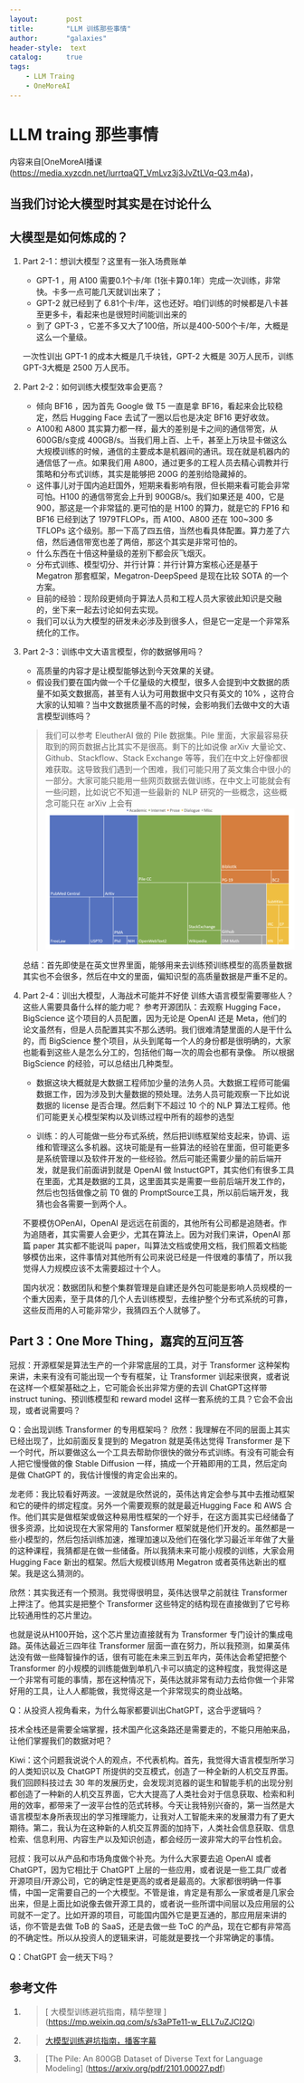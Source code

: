 ```yaml
---
layout:       post
title:        "LLM 训练那些事情"
author:       "galaxies"
header-style:  text
catalog:      true
tags:
    - LLM Traing
    - OneMoreAI
---
```


# LLM traing 那些事情

内容来自[OneMoreAI播课(https://media.xyzcdn.net/lurrtqaQT_VmLvz3j3JvZtLVq-Q3.m4a)，

## 当我们讨论大模型时其实是在讨论什么

## 大模型是如何炼成的？
1. Part 2-1：想训大模型？这里有一张入场费账单
   * GPT-1 ，用 A100 需要0.1个卡/年 (1张卡算0.1年）完成一次训练，非常快。卡多一点可能几天就训出来了；
   * GPT-2 就已经到了 6.81个卡/年，这也还好。咱们训练的时候都是八卡甚至更多卡，看起来也是很短时间能训出来的
   * 到了 GPT-3 ，它差不多又大了100倍，所以是400-500个卡/年，大概是这么一个量级。

    一次性训出 GPT-1 的成本大概是几千块钱，GPT-2 大概是 30万人民币，训练GPT-3大概是 2500 万人民币。

2. Part 2-2：如何训练大模型效率会更高？
   * 倾向 BF16 ，因为首先 Google 做 T5 一直是拿 BF16，看起来会比较稳定，然后 Hugging Face 去试了一圈以后也是决定 BF16 更好收敛。
   * A100和 A800 其实算力都一样，最大的差别是卡之间的通信带宽，从 600GB/s变成 400GB/s。当我们用上百、上千，甚至上万块显卡做这么大规模训练的时候，通信的主要成本是机器间的通讯。现在就是机器内的通信低了一点。如果我们用 A800，通过更多的工程人员去精心调教并行策略和分布式训练，其实是能够把 200G 的差别给隐藏掉的。
   * 这件事儿对于国内追赶国外，短期来看影响有限，但长期来看可能会非常可怕。H100 的通信带宽会上升到 900GB/s。我们如果还是 400，它是 900，那这是一个非常猛的.更可怕的是 H100 的算力，就是它的 FP16 和 BF16 已经到达了 1979TFLOPs，而 A100、A800 还在 100~300 多 TFLOPs 这个级别。那一下高了四五倍，当然也看具体配置。算力差了六倍，然后通信带宽也差了两倍，那这个其实是非常可怕的。
   * 什么东西在十倍这种量级的差别下都会灰飞烟灭。
   * 分布式训练、模型切分、并行计算：并行计算方案核心还是基于 Megatron 那套框架，Megatron-DeepSpeed 是现在比较 SOTA 的一个方案。
   * 目前的经验：现阶段更倾向于算法人员和工程人员大家彼此知识是交融的，坐下来一起去讨论如何去实现。
   * 我们可以认为大模型的研发未必涉及到很多人，但是它一定是一个非常系统化的工作。

3. Part 2-3：训练中文大语言模型，你的数据够用吗？
   * 高质量的内容才是让模型能够达到今天效果的关键。
   * 假设我们要在国内做一个千亿量级的大模型，很多人会提到中文数据的质量不如英文数据高，甚至有人认为可用数据中文只有英文的 10% ，这符合大家的认知嘛？当中文数据质量不高的时候，会影响我们去做中文的大语言模型训练吗？
   > 我们可以参考 EleutherAI 做的 Pile 数据集。Pile 里面，大家最容易获取到的网页数据占比其实不是很高。剩下的比如说像 arXiv 大量论文、Github、Stackflow、Stack Exchange 等等，我们在中文上好像都很难获取。这导致我们遇到一个困难，我们可能只用了英文集合中很小的一部分。大家可能只能用一些网页数据去做训练，在中文上可能就会有一些问题，比如说它不知道一些最新的 NLP 研究的一些概念，这些概念可能只在 arXiv 上会有
   ![](/img/in-post/post-ai/data/data-derversity.png)

   总结：首先即使是在英文世界里面，能够用来去训练预训练模型的高质量数据其实也不会很多，然后在中文的里面，偏知识型的高质量数据是严重不足的。

4. Part 2-4：训出大模型，人海战术可能并不好使
    训练大语言模型需要哪些人？这些人需要具备什么样的能力呢？
    参考开源团队：去观察 Hugging Face，BigScience 这个项目的人员配置，因为无论是 OpenAI 还是 Meta，他们的论文虽然有，但是人员配置其实不那么透明。我们很难清楚里面的人是干什么的，而 BigScience 整个项目，从头到尾每一个人的身份都是很明确的，大家也能看到这些人是怎么分工的，包括他们每一次的周会也都有录像。
    所以根据 BigScience 的经验，可以总结出几种类型。

   * 数据这块大概就是大数据工程师加少量的法务人员。大数据工程师可能偏数据工作，因为涉及到大量数据的预处理。法务人员可能观察一下比如说数据的 license 是否合理。然后剩下不超过 10 个的 NLP 算法工程师。他们可能更关心模型架构以及训练过程中所有的超参的选型
     
   * 训练：的人可能做一些分布式系统，然后把训练框架给支起来，协调、运维和管理这么多机器。这块可能是有一些算法的经验在里面，但可能更多是系统管理以及软件开发的一些经验。然后可能还需要少量的前后端开发，就是我们前面讲到就是 OpenAI 做 InstuctGPT，其实他们有很多工具在里面，尤其是数据的工具，这里面其实是需要一些前后端开发工作的，然后也包括做像之前 T0 做的 PromptSource工具，所以前后端开发，我猜也会各需要一到两个人。

   不要模仿OPenAI，OpenAI 是远远在前面的，其他所有公司都是追随者。作为追随者，其实需要人会更少，尤其在算法上。因为对我们来讲，OpenAI 那篇 paper 其实都不能说叫 paper，叫算法文档或使用文档，我们照着文档能够模仿出来，这件事情对其他所有公司来说已经是一件很难的事情了，所以我觉得人力规模应该不太需要超过十个人。

   国内状况：数据团队和整个集群管理是自建还是外包可能是影响人员规模的一个重大因素，至于具体的几个人去训练模型，去维护整个分布式系统的可靠，这些反而用的人可能非常少，我猜四五个人就够了。

## Part 3：One More Thing，嘉宾的互问互答

冠叔：开源框架是算法生产的一个非常底层的工具，对于 Transformer 这种架构来讲，未来有没有可能出现一个专有框架，让 Transformer 训起来很爽，或者说在这样一个框架基础之上，它可能会长出非常方便的去训 ChatGPT这样带 instruct tuning、预训练模型和 reward model 这样一套系统的工具？它会不会出现，或者说需要吗？

Q：会出现训练 Transformer 的专用框架吗？
欣然：我理解在不同的层面上其实已经出现了，比如前面反复提到的 Megatron 就是英伟达觉得 Transformer 是下一个时代，所以要做这么一个工具去帮助你很快的做分布式训练。有没有可能会有人把它慢慢做的像 Stable Diffusion 一样，搞成一个开箱即用的工具，然后定向是做 ChatGPT 的，我估计慢慢的肯定会出来的。

龙老师：我比较看好两波。一波就是欣然说的，英伟达肯定会参与其中去推动框架和它的硬件的绑定程度。另外一个需要观察的就是最近Hugging Face 和 AWS 合作。他们其实是做框架或做这种易用性框架的一个好手，在这方面其实已经储备了很多资源，比如说现在大家常用的 Tansformer 框架就是他们开发的。虽然都是一些小模型的，然后包括训练加速，推理加速以及他们在强化学习最近半年做了大量的这种课程，我猜都是在做一些储备。所以我猜未来可能小规模的训练，大家会用 Hugging Face 新出的框架。然后大规模训练用 Megatron 或者英伟达新出的框架。我是这么猜测的。

欣然：其实我还有一个预测。我觉得很明显，英伟达很早之前就往 Transformer 上押注了。他其实是把整个 Transformer 这些特定的结构现在直接做到了它号称比较通用性的芯片里边。

也就是说从H100开始，这个芯片里边直接就有为 Transformer 专门设计的集成电路。英伟达最近三四年往 Transformer 层面一直在努力，所以我预测，如果英伟达没有做一些降智操作的话，很有可能在未来三到五年内，英伟达会希望把整个 Transformer 的小规模的训练能做到单机八卡可以搞定的这种程度，我觉得这是一个非常有可能的事情，那在这种情况下，英伟达就非常有动力去给你做一个非常好用的工具，让人人都能做，我觉得这是一个非常现实的商业战略。

Q：从投资人视角看来，为什么每家都要训出ChatGPT，这合乎逻辑吗？

技术全栈还是需要全端掌握，技术国产化这条路还是需要走的，不能只用舶来品，让他们掌握我们的数据对吧？

Kiwi：这个问题我说说个人的观点，不代表机构。首先，我觉得大语言模型所学习的人类知识以及 ChatGPT 所提供的交互模式，创造了一种全新的人机交互界面。我们回顾科技过去 30 年的发展历史，会发现浏览器的诞生和智能手机的出现分别都创造了一种新的人机交互界面，它大大提高了人类社会对于信息获取、检索和利用的效率，都带来了一波平台性的范式转移。今天让我特别兴奋的，第一当然是大语言模型本身所表现出的学习推理能力，让我对人工智能未来的发展潜力有了更大期待。第二，我认为在这种新的人机交互界面的加持下，人类社会信息获取、信息检索、信息利用、内容生产以及知识创造，都会经历一波非常大的平台性机会。

冠叔：我可以从产品和市场角度做个补充。为什么大家要去追  OpenAI 或者 ChatGPT，因为它相比于 ChatGPT 上层的一些应用，或者说是一些工具厂或者开源项目/开源公司，它的确定性是更高的或者是最高的。大家都很明确一件事情，中国一定需要自己的一个大模型。不管是谁，肯定是有那么一家或者是几家会出来，但是上面比如说像去做开源工具的，或者说一些所谓中间层以及应用层的公司就不一定了。比如开源的项目，可能国内国外它是更互通的，那应用层来讲的话，你不管是去做 ToB 的 SaaS，还是去做一些 ToC 的产品，现在它都有非常高的不确定性。所以从投资人的逻辑来讲，可能就是要找一个非常确定的事情。

Q：ChatGPT 会一统天下吗？

## 参考文件

1. >[ 大模型训练避坑指南，精华整理 ]
   (https://mp.weixin.qq.com/s/s3aPTe11-w_ELL7uZJCI2Q) 
2. >[ 大模型训练避坑指南，播客字幕 ](../srt/one_more_ai/one_more_ai.mp3.srt) 
3. > [The Pile: An 800GB Dataset of Diverse Text for Language Modeling]
(https://arxiv.org/pdf/2101.00027.pdf)